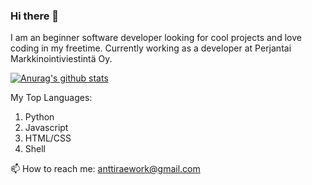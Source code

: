 ### Hi there 👋
I am an beginner software developer looking for cool projects and love coding in my freetime. 
Currently working as a developer at Perjantai Markkinointiviestintä Oy.

[![Anurag's github stats](https://github-readme-stats.vercel.app/api?username=AnttiRae&hide=stars&show_icons=true&theme=gruvbox)](https://github.com/anuraghazra/github-readme-stats)

My Top Languages:
1. Python
2. Javascript
3. HTML/CSS
4. Shell

📫 How to reach me: anttiraework@gmail.com
<!--
**AnttiRae/AnttiRae** is a ✨ _special_ ✨ repository because its `README.md` (this file) appears on your GitHub profile.

Here are some ideas to get you started:

- 🔭 I’m currently working on ...
- 🌱 I’m currently learning ...
- 👯 I’m looking to collaborate on ...
- 🤔 I’m looking for help with ...
- 💬 Ask me about ...
- 😄 Pronouns: ...
- ⚡ Fun fact: ...
-->
